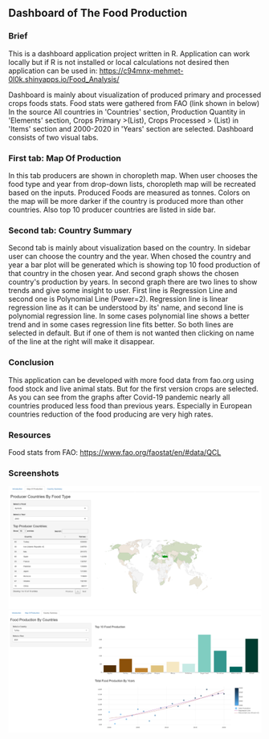 ## Dashboard of The Food Production

### Brief
This is a dashboard application project written in R. Application can work locally but if R is not installed or local calculations not desired then application can be used in: https://c94mnx-mehmet-0l0k.shinyapps.io/Food_Analysis/

Dashboard is mainly about visualization of produced primary and processed crops foods stats. Food stats were gathered from FAO (link shown in below)
In the source All countries in 'Countries' section, Production Quantity in 'Elements' section, Crops Primary >(List), Crops Processed > (List) in 'Items' section and 
2000-2020 in 'Years' section are selected. Dashboard consists of two visual tabs.

### First tab: Map Of Production
In this tab producers are shown in choropleth map. When user chooses the food type and year from drop-down lists, choropleth map will be recreated based on the inputs.
Produced Foods are measured as tonnes. Colors on the map will be more darker if the country is produced more than other countries.
Also top 10 producer countries are listed in side bar.

### Second tab: Country Summary
Second tab is mainly about visualization based on the country. In sidebar user can choose the country and the year. When chosed the country and year a bar plot will be
generated which is showing top 10 food production of that country in the chosen year. And second graph shows the chosen country's production by years. In second graph 
there are two lines to show trends and give some insight to user. First line is Regression Line and second one is Polynomial Line (Power=2). Regression line is linear
regression line as it can be understood by its' name, and second line is polynomial regression line. In some cases polynomial line shows a better trend and in some cases regression line fits better. So both lines are selected in default. But if one of them is not wanted then clicking on name of the line at the right will make it disappear.

### Conclusion
This application can be developed with more food data from fao.org using food stock and live animal stats. But for the first version crops are selected. As you can see 
from the graphs after Covid-19 pandemic nearly all countries produced less food than previous years. Especially in European countries reduction of the food producing are very high rates.

### Resources
Food stats from FAO:
https://www.fao.org/faostat/en/#data/QCL

### Screenshots

![alt text](https://github.com/milikest/map-of-the-food-production/blob/main/First%20Tab.png)
![alt text](https://github.com/milikest/map-of-the-food-production/blob/main/Second%20Tab.png)
